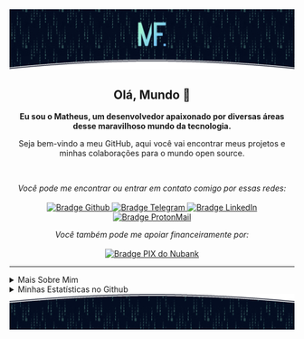 <img src="./.github/assets/images/topo_readme.gif" alt="Arte animada de matrix com logo MF (Matheus Felipe) para o topo do readme.md" />

<h2 align="center">
    Olá, Mundo 👋
</h2>

<p align="center">
    <b>Eu sou o Matheus, um desenvolvedor apaixonado por diversas áreas desse maravilhoso mundo da tecnologia.</b>
</p>

<p align="center">
    Seja bem-vindo a meu GitHub, aqui você vai encontrar meus projetos e minhas colaborações para o mundo open source.
</p>

<br />

<p align="center">
    <i>Você pode me encontrar ou entrar em contato comigo por essas redes:</i>
    <br/><br/>
    <a href="https://github.com/matheusfelipeog" target="_blank">
        <img src="https://img.shields.io/badge/-Github-000?logo=github&style=for-the-badge&logoColor=white" alt="Bradge Github" />
    </a>
    <a href="https://t.me/matheusfelipeog" target="_blank">
        <img src="https://img.shields.io/badge/-Telegram-2CA5E0?logo=telegram&style=for-the-badge&logoColor=white" alt="Bradge Telegram" />
    </a>
    <a href="https://www.linkedin.com/in/matheusfelipeog" target="_blank">
        <img src="https://img.shields.io/badge/-LinkedIn-0077B5?logo=linkedin&style=for-the-badge&logoColor=white" alt="Bradge LinkedIn" />
    </a>
    <a href="mailto:matheusfelipeog@protonmail.com" target="_blank">
        <img src="https://img.shields.io/badge/-ProtonMail-8B89CC?logo=protonmail&style=for-the-badge&logoColor=white" alt="Bradge ProtonMail" />
    </a>
</p>

<p align="center">
    <i>Você também pode me apoiar financeiramente por:</i>
    <br/><br/>
    <a href="https://nubank.com.br/pagar/19lis0/4NoREyOmoY" target="_blank">
        <img src="https://img.shields.io/badge/-PIX-820AD1?logo=nubank&style=for-the-badge&logoColor=white" alt="Bradge PIX do Nubank" />
    </a>
</p>

---

<details>
    <summary>Mais Sobre Mim</summary>
    <p>
        Sou um estudante autodidata, introvertido e bem observador. <br />
        Atualmente venho contribuindo com o mundo open source para colocar em prática os conhecimentos adquiridos em meus estudos. Também ajudo a galera que está iniciando na programação nas comunidades.
    </p>
    <ul>
        <li>🎓 Tecníco em Desenvolvimento de Sistema pela ETEC</li>
        <li>🎯 Contribuir e criar projetos open source</li>
        <li>📚 Estudando Python | Algoritmos | Dev Web | Inglês</li>
        <li>💬 Pode me fazer perguntas, gosto de ajudar!</li>
        <li>🌑 Observando o espaço</li>
        <li>⚽ Jogo futsal quando possível</li>
        <li>🎮 Me encontre no mundo dos games: <b>TheuzzLivee</b></li>
    </ul>
</details>

<details>
    <summary>Minhas Estatísticas no Github</summary>
    <p align="center">
        <br />
        <img src="https://github-readme-stats.vercel.app/api?username=matheusfelipeog&theme=dark&show_icons=true&include_all_commits=true&locale=pt-br" alt="Estátisticas Gerais" />
    </p>
    <p align="center">
        <img src="https://github-readme-stats.vercel.app/api/top-langs?username=matheusfelipeog&layout=compact&theme=dark&locale=pt-br" alt="Techs utilizadas nos projetos" />
    </p>
</details>

<img src="./.github/assets/images/rodape_readme.gif" alt="Arte animada de matrix para o rodapé do readme.md" />

